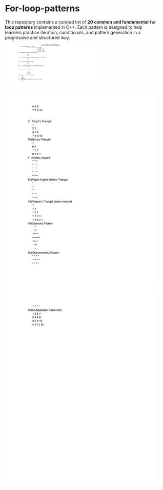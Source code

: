 # For-loop-patterns
This repository contains a curated list of **20 common and fundamental `for` loop patterns** implemented in C++. Each pattern is designed to help learners practice iteration, conditionals, and pattern generation in a progressive and structured way.
<img src="./patterns1.png" alt="patterns" width="300" height="150"/>
![For Loop Patterns2](./patterns2.png)
![For Loop Patterns3](./patterns3.png)
